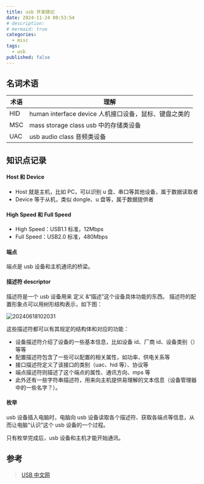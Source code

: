 ```yaml
---
title: usb 开发随记
date: 2024-11-24 00:53:54
# description: 
# mermaid: true
categories:
  - misc
tags:
  - usb
published: false
---
```


## 名词术语

| 术语 | 理解                                                  |
| ---- | ----------------------------------------------------- |
| HID  | human interface device 人机接口设备，鼠标、键盘之类的 |
| MSC  | mass storage class usb 中的存储类设备                  |
| UAC  | usb audio class 音频类设备                            |

## 知识点记录

#### Host 和 Device

* Host 就是主机，比如 PC，可以识别 u 盘、串口等其他设备，属于数据读取者
* Device 等于从机，类似 dongle、u 盘等，属于数据提供者

#### High Speed 和 Full Speed

* High Speed：USB1.1 标准，12Mbps
* Full Speed：USB2.0 标准，480Mbps

#### 端点

端点是 usb 设备和主机通讯的桥梁。

#### 描述符 descriptor

描述符是一个 usb 设备用来 定义 &“描述”这个设备具体功能的东西。
描述符的配置形象点可以用树形结构表示，如下图：

![20240618102031](https://cdn.jsdelivr.net/gh/24849748/PicBed/ob/20240618102031.png)

这些描述符都可以有其规定的结构体和对应的功能：

* 设备描述符介绍了设备的一些基本信息，比如设备 id、厂商 id、设备类别（）等等
* 配置描述符包含了一些可以配置的相关属性，如功率、供电关系等
* 接口描述符定义了该接口的类别（uac、hid 等）、协议等
* 端点描述符则描述了这个端点的属性、通讯方向、mps 等
* 此外还有一些字符串描述符，用来向主机提供易理解的文本信息（设备管理器中的一些名字？）。

#### 枚举

usb 设备插入电脑时，电脑向 usb 设备读取各个描述符、获取各端点等信息，从而让电脑“认识”这个 usb 设备的一个过程。

只有枚举完成后，usb 设备和主机才能开始通讯。

## 参考
> [USB 中文网](https://www.usbzh.com/)
> 
